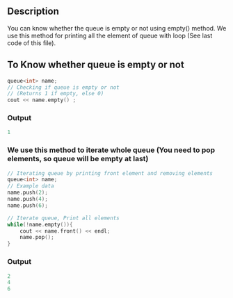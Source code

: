 ## Description 
You can know whether the queue is empty or not using empty() method. We use this method for printing all the element of queue with loop (See last code of this file).

## To Know whether queue is empty or not

```cpp
queue<int> name;
// Checking if queue is empty or not 
// (Returns 1 if empty, else 0)
cout << name.empty() ;
```

### Output
```cpp
1
```

### We use this method to iterate whole queue (You need to pop elements, so queue will be empty at last)

```cpp
// Iterating queue by printing front element and removing elements
queue<int> name;
// Example data
name.push(2);
name.push(4);
name.push(6);

// Iterate queue, Print all elements
while(!name.empty()){
    cout << name.front() << endl;
    name.pop();
}
```

### Output
```cpp
2
4
6
```